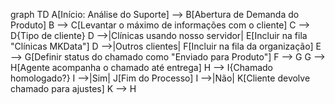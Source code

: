 graph TD
  A[Início: Análise do Suporte] --> B[Abertura de Demanda do Produto]
  B --> C[Levantar o máximo de informações com o cliente]
  C --> D{Tipo de cliente}
  D -->|Clínicas usando nosso servidor| E[Incluir na fila "Clínicas MKData"]
  D -->|Outros clientes| F[Incluir na fila da organização]
  E --> G[Definir status do chamado como "Enviado para Produto"]
  F --> G
  G --> H[Agente acompanha o chamado até entrega]
  H --> I{Chamado homologado?}
  I -->|Sim| J[Fim do Processo]
  I -->|Não| K[Cliente devolve chamado para ajustes]
  K --> H

